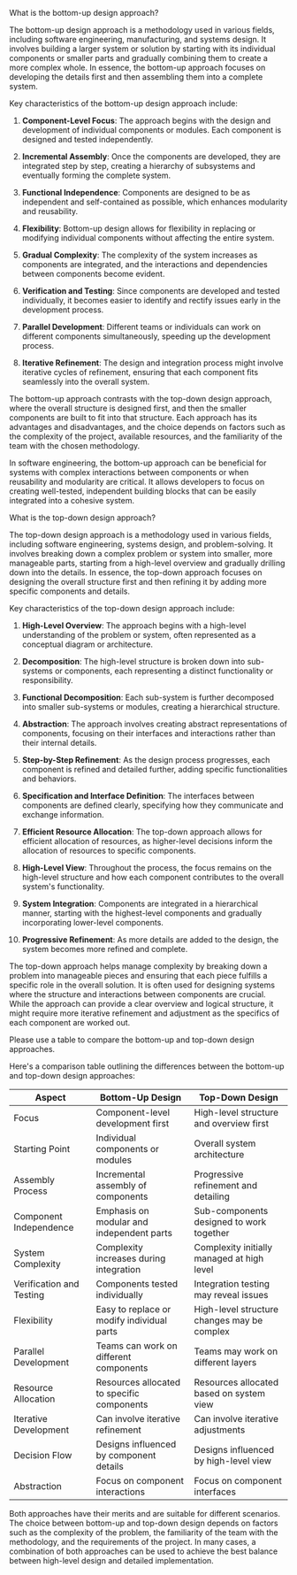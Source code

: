 What is the bottom-up design approach?

The bottom-up design approach is a methodology used in various fields, including software engineering, manufacturing, and systems design. It involves building a larger system or solution by starting with its individual components or smaller parts and gradually combining them to create a more complex whole. In essence, the bottom-up approach focuses on developing the details first and then assembling them into a complete system.

Key characteristics of the bottom-up design approach include:

1. **Component-Level Focus**: The approach begins with the design and development of individual components or modules. Each component is designed and tested independently.

2. **Incremental Assembly**: Once the components are developed, they are integrated step by step, creating a hierarchy of subsystems and eventually forming the complete system.

3. **Functional Independence**: Components are designed to be as independent and self-contained as possible, which enhances modularity and reusability.

4. **Flexibility**: Bottom-up design allows for flexibility in replacing or modifying individual components without affecting the entire system.

5. **Gradual Complexity**: The complexity of the system increases as components are integrated, and the interactions and dependencies between components become evident.

6. **Verification and Testing**: Since components are developed and tested individually, it becomes easier to identify and rectify issues early in the development process.

7. **Parallel Development**: Different teams or individuals can work on different components simultaneously, speeding up the development process.

8. **Iterative Refinement**: The design and integration process might involve iterative cycles of refinement, ensuring that each component fits seamlessly into the overall system.

The bottom-up approach contrasts with the top-down design approach, where the overall structure is designed first, and then the smaller components are built to fit into that structure. Each approach has its advantages and disadvantages, and the choice depends on factors such as the complexity of the project, available resources, and the familiarity of the team with the chosen methodology.

In software engineering, the bottom-up approach can be beneficial for systems with complex interactions between components or when reusability and modularity are critical. It allows developers to focus on creating well-tested, independent building blocks that can be easily integrated into a cohesive system.

What is the top-down design approach?

The top-down design approach is a methodology used in various fields, including software engineering, systems design, and problem-solving. It involves breaking down a complex problem or system into smaller, more manageable parts, starting from a high-level overview and gradually drilling down into the details. In essence, the top-down approach focuses on designing the overall structure first and then refining it by adding more specific components and details.

Key characteristics of the top-down design approach include:

1. **High-Level Overview**: The approach begins with a high-level understanding of the problem or system, often represented as a conceptual diagram or architecture.

2. **Decomposition**: The high-level structure is broken down into sub-systems or components, each representing a distinct functionality or responsibility.

3. **Functional Decomposition**: Each sub-system is further decomposed into smaller sub-systems or modules, creating a hierarchical structure.

4. **Abstraction**: The approach involves creating abstract representations of components, focusing on their interfaces and interactions rather than their internal details.

5. **Step-by-Step Refinement**: As the design process progresses, each component is refined and detailed further, adding specific functionalities and behaviors.

6. **Specification and Interface Definition**: The interfaces between components are defined clearly, specifying how they communicate and exchange information.

7. **Efficient Resource Allocation**: The top-down approach allows for efficient allocation of resources, as higher-level decisions inform the allocation of resources to specific components.

8. **High-Level View**: Throughout the process, the focus remains on the high-level structure and how each component contributes to the overall system's functionality.

9. **System Integration**: Components are integrated in a hierarchical manner, starting with the highest-level components and gradually incorporating lower-level components.

10. **Progressive Refinement**: As more details are added to the design, the system becomes more refined and complete.

The top-down approach helps manage complexity by breaking down a problem into manageable pieces and ensuring that each piece fulfills a specific role in the overall solution. It is often used for designing systems where the structure and interactions between components are crucial. While the approach can provide a clear overview and logical structure, it might require more iterative refinement and adjustment as the specifics of each component are worked out.

Please use a table to compare the bottom-up and top-down design approaches.

Here's a comparison table outlining the differences between the bottom-up and top-down design approaches:

| Aspect                       | Bottom-Up Design                          | Top-Down Design                         |
|------------------------------|-------------------------------------------|-----------------------------------------|
| Focus                        | Component-level development first         | High-level structure and overview first |
| Starting Point               | Individual components or modules          | Overall system architecture             |
| Assembly Process             | Incremental assembly of components        | Progressive refinement and detailing    |
| Component Independence       | Emphasis on modular and independent parts | Sub-components designed to work together |
| System Complexity           | Complexity increases during integration   | Complexity initially managed at high level |
| Verification and Testing     | Components tested individually            | Integration testing may reveal issues    |
| Flexibility                  | Easy to replace or modify individual parts | High-level structure changes may be complex |
| Parallel Development         | Teams can work on different components   | Teams may work on different layers      |
| Resource Allocation         | Resources allocated to specific components | Resources allocated based on system view |
| Iterative Development       | Can involve iterative refinement          | Can involve iterative adjustments       |
| Decision Flow               | Designs influenced by component details   | Designs influenced by high-level view   |
| Abstraction                 | Focus on component interactions           | Focus on component interfaces           |

Both approaches have their merits and are suitable for different scenarios. The choice between bottom-up and top-down design depends on factors such as the complexity of the problem, the familiarity of the team with the methodology, and the requirements of the project. In many cases, a combination of both approaches can be used to achieve the best balance between high-level design and detailed implementation.
